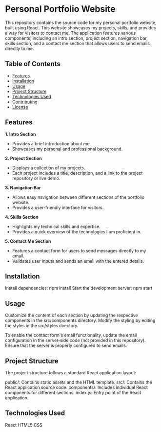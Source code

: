 # Personal Portfolio Website

This repository contains the source code for my personal portfolio website, built using React. This website showcases my projects, skills, and provides a way for visitors to contact me. The application features various components, including an intro section, project section, navigation bar, skills section, and a contact me section that allows users to send emails directly to me.

## Table of Contents

- [Features](#features)
- [Installation](#installation)
- [Usage](#usage)
- [Project Structure](#project-structure)
- [Technologies Used](#technologies-used)
- [Contributing](#contributing)
- [License](#license)

## Features

**1. Intro Section**
   - Provides a brief introduction about me.
   - Showcases my personal and professional background.

**2. Project Section**
   - Displays a collection of my projects.
   - Each project includes a title, description, and a link to the project repository or live demo.

**3. Navigation Bar**
   - Allows easy navigation between different sections of the portfolio website.
   - Provides a user-friendly interface for visitors.

**4. Skills Section**
   - Highlights my technical skills and expertise.
   - Provides a quick overview of the technologies I am proficient in.

**5. Contact Me Section**
   - Features a contact form for users to send messages directly to my email.
   - Validates user inputs and sends an email with the entered details.

## Installation


Install dependencies:
  npm install
Start the development server:
  npm start

## Usage
  Customize the content of each section by updating the respective components in the src/components directory. Modify the styling by editing the styles in the src/styles directory.

  To enable the contact form's email functionality, update the email configuration in the server-side code (not provided in this repository). Ensure that the server is properly configured to send emails.

## Project Structure
  The project structure follows a standard React application layout:

public/: Contains static assets and the HTML template.
src/: Contains the React application source code.
components/: Includes individual React components for different sections.
index.js: Entry point of the React application.

## Technologies Used
React
HTML5
CSS

